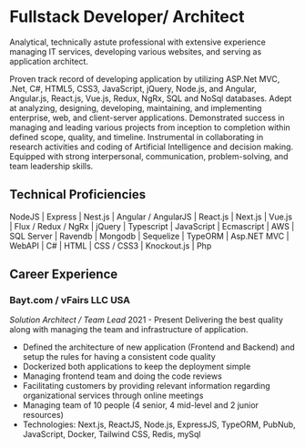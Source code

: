 # Fullstack Developer/ Architect
Analytical, technically astute professional with extensive experience managing IT services, developing various websites, and serving as application architect.

Proven track record of developing application by utilizing ASP.Net MVC, .Net, C#, HTML5, CSS3, JavaScript, jQuery, Node.js, and Angular, Angular.js, React.js, Vue.js, Redux, NgRx, SQL and NoSql databases. Adept at analyzing, designing, developing, maintaining, and implementing enterprise, web, and client-server applications. Demonstrated success in managing and leading various projects from inception to completion within defined scope, quality, and timeline. Instrumental in collaborating in research activities and coding of Artificial Intelligence and decision making. Equipped with strong interpersonal, communication, problem-solving, and team leadership skills.

## Technical Proficiencies
NodeJS | Express | Nest.js | Angular / AngularJS | React.js | Next.js | Vue.js | Flux / Redux / NgRx | jQuery | Typescript | JavaScript | Ecmascript | AWS | SQL Server | Ravendb | Mongodb | Sequelize | TypeORM | Asp.NET MVC | WebAPI | C# | HTML | CSS / CSS3 | Knockout.js | Php

## Career Experience
### Bayt.com / vFairs LLC USA
*Solution Architect / Team Lead* <span style="text-align: right">2021 - Present</span>
Delivering the best quality along with managing the team and infrastructure of application.
- Defined the architecture of new application (Frontend and Backend) and setup the rules for having a consistent code quality
- Dockerized both applications to keep the deployment simple
- Managing frontend team and doing the code reviews
- Facilitating customers by providing relevant information regarding organizational services through online meetings
- Managing team of 10 people (4 senior, 4 mid-level and 2 junior resources)
- Technologies: Next.js, ReactJS, Node.js, ExpressJS, TypeORM, PubNub, JavaScript, Docker, Tailwind CSS, Redis, mySql
